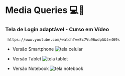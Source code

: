 # Media Queries 💻📱

### Tela de Login adaptável - Curso em Vídeo
     https://www.youtube.com/watch?v=Ec7Vu96wdpA&t=469s

- Versão Smartphone
![tela celular](https://github.com/user-attachments/assets/3076c72a-e6a2-43e6-a7c0-29de89965b7b)

- Versão Tablet
![tela tablet](https://github.com/user-attachments/assets/ede5c967-72a0-4361-8b54-4a17e3dc15b9)

- Versão Notebook
![tela notebook](https://github.com/user-attachments/assets/9604ae29-6183-4a05-975a-6d7ee4ab55ab)
